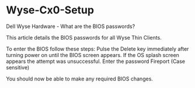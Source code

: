# Wyse-Cx0-Setup

Dell Wyse Hardware - What are the BIOS passwords?

This article details the BIOS passwords for all Wyse Thin Clients.

To enter the BIOS follow these steps:
Pulse the Delete key immediately after turning power on until the BIOS screen appears. If the OS splash screen appears the attempt was unsuccessful.
Enter the password Fireport (Case sensitive)

You should now be able to make any required BIOS changes.

